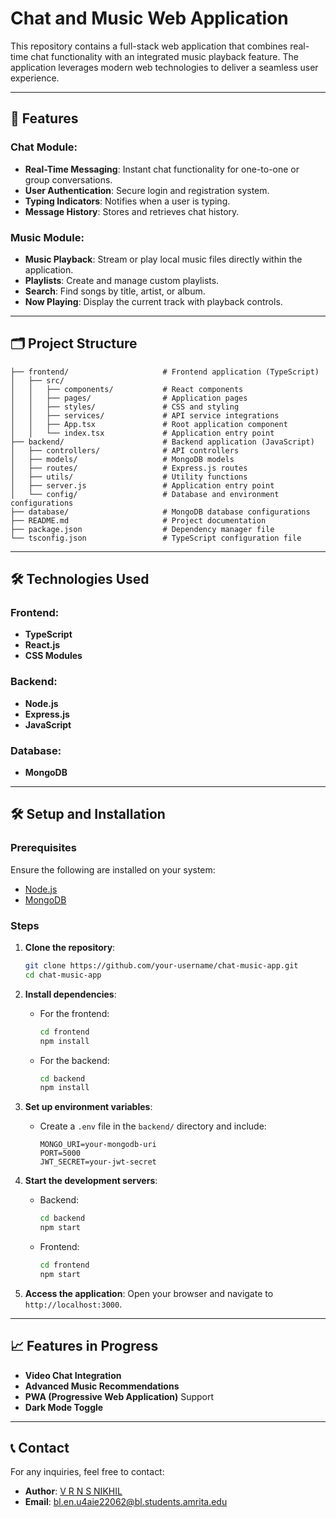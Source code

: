 # Chat and Music Web Application

This repository contains a full-stack web application that combines real-time chat functionality with an integrated music playback feature. The application leverages modern web technologies to deliver a seamless user experience.

---

## 🚀 Features

### Chat Module:
- **Real-Time Messaging**: Instant chat functionality for one-to-one or group conversations.
- **User Authentication**: Secure login and registration system.
- **Typing Indicators**: Notifies when a user is typing.
- **Message History**: Stores and retrieves chat history.

### Music Module:
- **Music Playback**: Stream or play local music files directly within the application.
- **Playlists**: Create and manage custom playlists.
- **Search**: Find songs by title, artist, or album.
- **Now Playing**: Display the current track with playback controls.

---

## 🗂️ Project Structure

```plaintext
├── frontend/                     # Frontend application (TypeScript)
│   ├── src/
│   │   ├── components/           # React components
│   │   ├── pages/                # Application pages
│   │   ├── styles/               # CSS and styling
│   │   ├── services/             # API service integrations
│   │   ├── App.tsx               # Root application component
│   │   └── index.tsx             # Application entry point
├── backend/                      # Backend application (JavaScript)
│   ├── controllers/              # API controllers
│   ├── models/                   # MongoDB models
│   ├── routes/                   # Express.js routes
│   ├── utils/                    # Utility functions
│   ├── server.js                 # Application entry point
│   └── config/                   # Database and environment configurations
├── database/                     # MongoDB database configurations
├── README.md                     # Project documentation
├── package.json                  # Dependency manager file
└── tsconfig.json                 # TypeScript configuration file
```

---

## 🛠️ Technologies Used

### Frontend:
- **TypeScript**
- **React.js**
- **CSS Modules**

### Backend:
- **Node.js**
- **Express.js**
- **JavaScript**

### Database:
- **MongoDB**

---

## 🛠️ Setup and Installation

### Prerequisites
Ensure the following are installed on your system:
- [Node.js](https://nodejs.org/)
- [MongoDB](https://www.mongodb.com/)

### Steps

1. **Clone the repository**:
   ```bash
   git clone https://github.com/your-username/chat-music-app.git
   cd chat-music-app
   ```

2. **Install dependencies**:
   - For the frontend:
     ```bash
     cd frontend
     npm install
     ```
   - For the backend:
     ```bash
     cd backend
     npm install
     ```

3. **Set up environment variables**:
   - Create a `.env` file in the `backend/` directory and include:
     ```env
     MONGO_URI=your-mongodb-uri
     PORT=5000
     JWT_SECRET=your-jwt-secret
     ```

4. **Start the development servers**:
   - Backend:
     ```bash
     cd backend
     npm start
     ```
   - Frontend:
     ```bash
     cd frontend
     npm start
     ```

5. **Access the application**:
   Open your browser and navigate to `http://localhost:3000`.

---

## 📈 Features in Progress

- **Video Chat Integration**
- **Advanced Music Recommendations**
- **PWA (Progressive Web Application)** Support
- **Dark Mode Toggle**

---

## 📞 Contact

For any inquiries, feel free to contact:
- **Author**: [V R N S NIKHIL](https://github.com/Nikhil6524)
- **Email**: bl.en.u4aie22062@bl.students.amrita.edu

